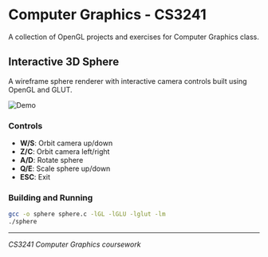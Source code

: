 # Computer Graphics - CS3241

A collection of OpenGL projects and exercises for Computer Graphics class.

## Interactive 3D Sphere

A wireframe sphere renderer with interactive camera controls built using OpenGL and GLUT.

![Demo](media/demo.gif)

### Controls

- **W/S**: Orbit camera up/down
- **Z/C**: Orbit camera left/right  
- **A/D**: Rotate sphere
- **Q/E**: Scale sphere up/down
- **ESC**: Exit

### Building and Running

```bash
gcc -o sphere sphere.c -lGL -lGLU -lglut -lm
./sphere
```

---

*CS3241 Computer Graphics coursework*
